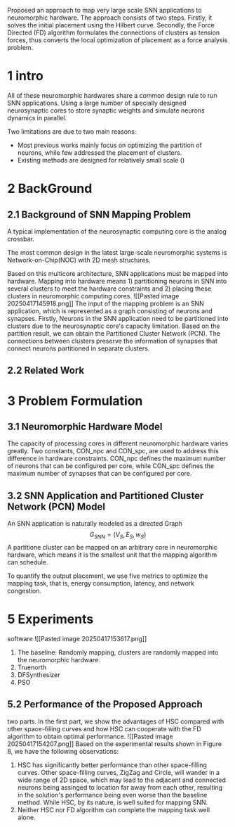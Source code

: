 Proposed an approach to map very large scale SNN applications to neuromorphic hardware. The approach consists of two steps. Firstly, it solves the initial placement using the Hilbert curve. Secondly, the Force Directed (FD) algorithm formulates the connections of clusters as tension forces, thus converts the local optimization of placement as a force analysis problem.

# 1 intro
All of these neuromorphic hardwares share a common design rule to run SNN applications. Using a large number of specially designed neurosynaptic cores to store
synaptic weights and simulate neurons dynamics in parallel.

Two limitations are due to two main reasons:
- Most previous works mainly focus on optimizing the partition of neurons, while few addressed the placement of clusters.
- Existing methods are designed for relatively small scale ()

# 2 BackGround
## 2.1 Background of SNN Mapping Problem
A typical implementation of the neurosynaptic computing core is the analog crossbar.

The most common design in the latest large-scale neuromorphic systems is Network-on-Chip(NOC) with 2D mesh structures.

Based on this multicore architecture, SNN applications must be mapped into hardware. Mapping into hardware means 1) partitioning neurons in SNN into several clusters to meet the hardware constraints and 2) placing these clusters in neuromorphic computing cores.
![[Pasted image 20250417145918.png]]
The input of the mapping problem is an SNN application, which is represented as a graph consisting of neurons and synapses. Firstly, Neurons in the SNN application need to be partitioned into clusters due to the neurosynaptic core's capacity limitation. Based on the partition result, we can obtain the Partitioned Cluster Network (PCN). The connections between clusters preserve the information of synapses that connect neurons partitioned in separate clusters.

## 2.2 Related Work

# 3 Problem Formulation
## 3.1 Neuromorphic Hardware Model
The capacity of processing cores in different neuromorphic hardware varies greatly. Two constants, CON_npc and CON_spc, are used to address this difference in hardware constraints. CON_npc defines the maximum number of neurons that can be configured per core, while CON_spc defines the maximum number of synapses that can be configured per core.

## 3.2 SNN Application and Partitioned Cluster Network (PCN) Model
An SNN application is naturally modeled as a directed Graph
$$
G_{SNN} = (V_S,E_S,w_S) \tag{2}
$$
A partitione cluster can be mapped on an arbitrary core in neuromorphic hardware, which means it is the smallest unit that the mapping algorithm can schedule.

To quantify the output placement, we use five metrics to optimize the mapping task, that is, energy consumption, latency, and network congestion.

# 5 Experiments 
software
![[Pasted image 20250417153617.png]]

1) The baseline: Randomly mapping, clusters are randomly mapped into the neuromorphic hardware.
2) Truenorth
3) DFSynthesizer
4) PSO

## 5.2 Performance of the Proposed Approach
two parts. In the first part, we show the advantages of HSC compared with other space-filling curves and how HSC can cooperate with the FD algorithm to obtain optimal performance.
![[Pasted image 20250417154207.png]]
Based on the experimental results shown in Figure 8, we have the following observations:
1) HSC has significantly better performance than other space-filling curves. Other space-filling curves, ZigZag and Circle, will wander in a wide range of 2D space, which may lead to the adjacent and connected neurons being assinged to location far away from each other, resulting in the solution's performance being even worse than the baseline method. While HSC, by its nature, is well suited for mapping SNN.
2) Neither HSC nor FD algorithm can complete the mapping task well alone. 